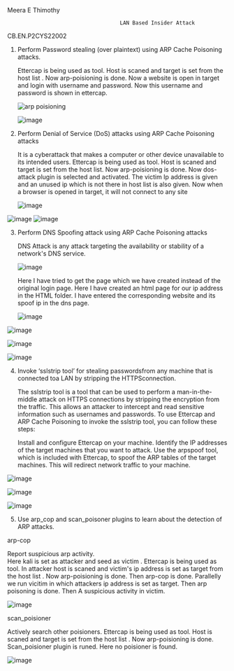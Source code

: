 
 Meera E Thimothy
 
                                        LAN Based Insider Attack
 
 CB.EN.P2CYS22002
 

1) Perform Password stealing (over plaintext) using ARP Cache Poisoning attacks.

   Ettercap is being used as tool. Host is scaned and target is set from the host list . Now arp-poisioning is done. Now  a website is open in target and login with username and password. Now this    username and password is shown in ettercap.
    
    
    ![arp poisioning](https://user-images.githubusercontent.com/57287429/227922818-789e7886-5ac5-47f3-9302-ff0d5ec81878.png)
    
    ![image](https://user-images.githubusercontent.com/57287429/228029031-b79c57bb-4646-48a2-b38d-704c63f40fa0.png)

2) Perform Denial of Service (DoS) attacks using ARP Cache Poisoning attacks 
   
   It is a cyberattack that makes a computer or other device unavailable to its intended users. Ettercap is being used as tool. Host is scaned and target is set from the host list. Now arp-poisioning is done. Now dos-attack plugin is selected and activated. The victim Ip address is given and an unused ip which is not there in host   list is also given. Now when a browser is opened in target, it will not connect to any site
   
   ![image](https://user-images.githubusercontent.com/57287429/227930716-115da1c2-1067-43c9-83e4-54b07e60f731.png)
 
 ![image](https://user-images.githubusercontent.com/57287429/228022401-bb38ef43-1975-4bd0-a18f-a30920de0444.png)
 ![image](https://user-images.githubusercontent.com/57287429/228028191-0c5f4f52-de8c-4039-9deb-55d2b19ab14b.png)


3) Perform DNS Spoofing attack using ARP Cache Poisoning attacks 

    DNS Attack is any attack targeting the availability or stability of a network's DNS service.
    
    ![image](https://user-images.githubusercontent.com/57287429/227962843-900e4efc-9426-431a-a507-13df4b603db3.png)

    Here I have tried to get the page which we have created instead of the original login page.
    Here  I have created an html page for our ip address in the HTML folder. I have entered the     corresponding website and its spoof ip in the dns page.
    
    ![image](https://user-images.githubusercontent.com/57287429/227964010-8c90aec8-9e23-4a90-bd6f-f4be45fa2b5a.png)

![image](https://user-images.githubusercontent.com/57287429/227964079-5b662a1b-bc6c-4660-af3d-65dd45dc8bce.png)

![image](https://user-images.githubusercontent.com/57287429/227964175-1a57d7c1-de11-4f77-a830-d1c5957cc2bb.png)
    
![image](https://user-images.githubusercontent.com/57287429/227964364-9729c171-89a6-4ec4-8313-c3c516e8e61b.png)

4) Invoke ‘sslstrip tool’ for stealing passwordsfrom any machine that is connected toa LAN by stripping the HTTPSconnection. 

   The sslstrip tool is a tool that can be used to perform a man-in-the-middle attack on HTTPS connections by stripping the encryption from the traffic. This allows an    attacker to intercept and read sensitive information such as usernames and passwords. To use Ettercap and ARP Cache Poisoning to invoke the sslstrip tool, you can      follow these steps:

   Install and configure Ettercap on your machine.
   Identify the IP addresses of the target machines that you want to attack.
   Use the arpspoof tool, which is included with Ettercap, to spoof the ARP tables of the target machines. This will redirect network traffic to your machine.

![image](https://user-images.githubusercontent.com/57287429/228028532-68c8ca13-261a-4a07-82f5-9ae3a7f10355.png)

![image](https://user-images.githubusercontent.com/57287429/228026786-c21771c2-2f35-48cd-8723-b8417bbc517d.png)

![image](https://user-images.githubusercontent.com/57287429/228022869-1852c11e-0960-4f48-84a3-fb33c7b20b47.png)


5) Use arp_cop and scan_poisoner plugins to learn about the detection of ARP attacks.

 arp-cop
 
 Report suspicious arp activity.   
 Here kali is set as attacker and seed as victim . Ettercap is being used as tool. In attacker host is scaned and victim's ip address is set as target from the host
 list . Now arp-poisioning is done. Then arp-cop is done. Parallelly we run vicitim in which attackers ip address is set as target. Then arp poisoning is done. Then
 A suspicious activity in victim.
 
   ![image](https://user-images.githubusercontent.com/57287429/228025404-e6aa27c0-9ec4-4e4d-86f5-bc1730d2d71c.png)

 scan_poisioner

 Actively search other poisioners.
 Ettercap is being used as tool. Host is scaned and target is set from the host list . Now arp-poisioning is done. Scan_poisioner plugin is runed. Here no poisioner is  found.
 
 ![image](https://user-images.githubusercontent.com/57287429/228026309-eedb2e4c-5b59-4ad0-924d-534b3062014d.png)


